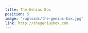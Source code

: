 ```yaml
---
title: The Genius Box
position: 5
image: "/uploads/the-genius-box.jpg"
link: http://thegeniusbox.com
---
```


